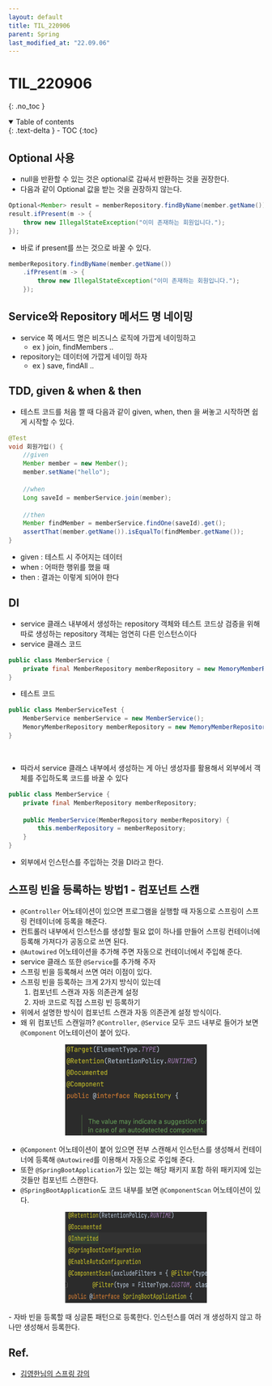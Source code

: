 ```yaml
---
layout: default
title: TIL_220906
parent: Spring
last_modified_at: "22.09.06"
---
```


# TIL_220906
{: .no_toc }

<details open markdown="block">
  <summary>
    Table of contents
  </summary>
  {: .text-delta }
- TOC
{:toc}
</details>

## Optional 사용
- null을 반환할 수 있는 것은 optional로 감싸서 반환하는 것을 권장한다.
- 다음과 같이 Optional 값을 받는 것을 권장하지 않는다. 
```java
Optional<Member> result = memberRepository.findByName(member.getName());
result.ifPresent(m -> {
    throw new IllegalStateException("이미 존재하는 회원입니다.");
});
```

- 바로 if present를 쓰는 것으로 바꿀 수 있다.
```java
memberRepository.findByName(member.getName())
    .ifPresent(m -> {
        throw new IllegalStateException("이미 존재하는 회원입니다.");
    });
```

## Service와 Repository 메서드 명 네이밍
- service 쪽 메서드 명은 비즈니스 로직에 가깝게 네이밍하고
    - ex ) join, findMembers ..
- repository는 데이터에 가깝게 네이밍 하자
    - ex ) save, findAll ..

## TDD, given & when & then
- 테스트 코드를 처음 짤 때 다음과 같이 given, when, then 을 써놓고 시작하면 쉽게 시작할 수 있다.
```java
@Test
void 회원가입() {
    //given
    Member member = new Member();
    member.setName("hello");

    //when
    Long saveId = memberService.join(member);

    //then
    Member findMember = memberService.findOne(saveId).get();
    assertThat(member.getName()).isEqualTo(findMember.getName());
}
```
- given : 테스트 시 주어지는 데이터
- when : 어떠한 행위를 했을 때
- then : 결과는 이렇게 되어야 한다

## DI
- service 클래스 내부에서 생성하는 repository 객체와 테스트 코드상 검증을 위해 따로 생성하는 repository 객체는 엄연히 다른 인스턴스이다
- service 클래스 코드
```java
public class MemberService {
    private final MemberRepository memberRepository = new MemoryMemberRepository();
}
```
- 테스트 코드
```java
public class MemberServiceTest {
    MemberService memberService = new MemberService();
    MemoryMemberRepository memberRepository = new MemoryMemberRepository();
}
```
<br>

- 따라서 service 클래스 내부에서 생성하는 게 아닌 생성자를 활용해서 외부에서 객체를 주입하도록 코드를 바꿀 수 있다

```java
public class MemberService {
    private final MemberRepository memberRepository;

    public MemberService(MemberRepository memberRepository) {
        this.memberRepository = memberRepository;
    } 
}
```

- 외부에서 인스턴스를 주입하는 것을 DI라고 한다.

## 스프링 빈을 등록하는 방법1 - 컴포넌트 스캔

- <code class="language-plaintext highlighter-rouge">@Controller</code> 어노테이션이 있으면 프로그램을 실행할 때 자동으로 스프링이 스프링 컨테이너에 등록을 해준다.
- 컨트롤러 내부에서 인스턴스를 생성할 필요 없이 하나를 만들어 스프링 컨테이너에 등록해 가져다가 공동으로 쓰면 된다.
- <code class="language-plaintext highlighter-rouge">@Autowired</code> 어노테이션을 추가해 주면 자동으로 컨테이너에서 주입해 준다.
- service 클래스 또한 <code class="language-plaintext highlighter-rouge">@Service</code>를 추가해 주자
- 스프링 빈을 등록해서 쓰면 여러 이점이 있다.
- 스프링 빈을 등록하는 크게 2가지 방식이 있는데 
    1. 컴포넌트 스캔과 자동 의존관계 설정
    2. 자바 코드로 직접 스프링 빈 등록하기
- 위에서 설명한 방식이 컴포넌트 스캔과 자동 의존관계 설정 방식이다.
- 왜 위 컴포넌트 스캔일까? <code class="language-plaintext highlighter-rouge">@Controller</code>, <code class="language-plaintext highlighter-rouge">@Service</code> 모두 코드 내부로 들어가  보면 <code class="language-plaintext highlighter-rouge">@Component</code> 어노테이션이 붙어 있다.

<p align="center"><img src="/docs/spring/images/til_220906_1.png" height="180" width="280"></p>

- <code class="language-plaintext highlighter-rouge">@Component</code> 어노테이션이 붙어 있으면 전부 스캔해서 인스턴스를 생성해서 컨테이너에 등록해 <code class="language-plaintext highlighter-rouge">@Autowired</code>를 이용해서 자동으로 주입해 준다.
- 또한 <code class="language-plaintext highlighter-rouge">@SpringBootApplication</code>가 있는 있는 해당 패키지 포함
하위 패키지에 있는 것들만 컴포넌트 스캔한다.
- <code class="language-plaintext highlighter-rouge">@SpringBootApplication</code>도 코드 내부를 보면 <code class="language-plaintext highlighter-rouge">@ComponentScan</code> 어노테이션이 있다.
<p align="center"><img src="/docs/spring/images/til_220906_2.png" height="180" width="280"></p>
- 자바 빈을 등록할 때 싱글톤 패턴으로 등록한다. 인스턴스를 여러 개 생성하지 않고 하나만 생성해서 등록한다.

## Ref.
- <a href="https://www.inflearn.com/course/%EC%8A%A4%ED%94%84%EB%A7%81-%EC%9E%85%EB%AC%B8-%EC%8A%A4%ED%94%84%EB%A7%81%EB%B6%80%ED%8A%B8/dashboard">김영한님의 스프링 강의</a>
